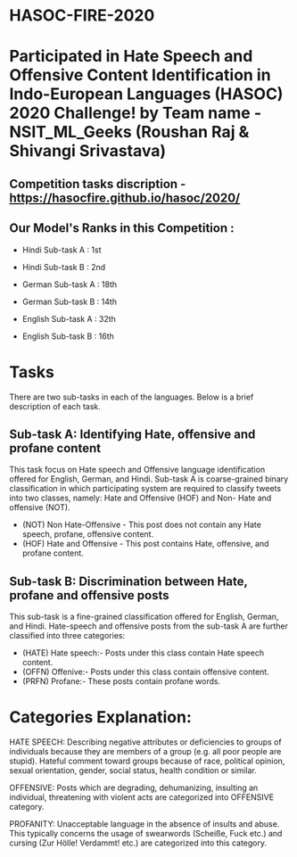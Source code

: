# HASOC-FIRE-2020
# Participated in Hate Speech and Offensive Content Identification in Indo-European Languages (HASOC) 2020 Challenge! by Team name - NSIT_ML_Geeks (Roushan Raj & Shivangi Srivastava)
## Competition tasks discription - https://hasocfire.github.io/hasoc/2020/

## Our Model's Ranks in this Competition :
- Hindi Sub-task A : 1st

- Hindi Sub-task B : 2nd

- German Sub-task A : 18th

- German Sub-task B : 14th

- English Sub-task A : 32th

- English Sub-task B : 16th

# Tasks
There are two sub-tasks in each of the languages. Below is a brief description of each task.

## Sub-task A: Identifying Hate, offensive and profane content
This task focus on Hate speech and Offensive language identification offered for English, German, and Hindi. Sub-task A is coarse-grained binary classification in which participating system are required to classify tweets into two classes, namely: Hate and Offensive (HOF) and Non- Hate and offensive (NOT).

- (NOT) Non Hate-Offensive - This post does not contain any Hate speech, profane, offensive content.
- (HOF) Hate and Offensive - This post contains Hate, offensive, and profane content.
## Sub-task B: Discrimination between Hate, profane and offensive posts
This sub-task is a fine-grained classification offered for English, German, and Hindi. Hate-speech and offensive posts from the sub-task A are further classified into three categories:

- (HATE) Hate speech:- Posts under this class contain Hate speech content.
- (OFFN) Offenive:- Posts under this class contain offensive content.
- (PRFN) Profane:- These posts contain profane words.

# Categories Explanation:
HATE SPEECH: Describing negative attributes or deficiencies to groups of individuals because they are members of a group (e.g. all poor people are stupid). Hateful comment toward groups because of race, political opinion, sexual orientation, gender, social status, health condition or similar.

OFFENSIVE: Posts which are degrading, dehumanizing, insulting an individual, threatening with violent acts are categorized into OFFENSIVE category.

PROFANITY: Unacceptable language in the absence of insults and abuse. This typically concerns the usage of swearwords (Scheiße, Fuck etc.) and cursing (Zur Hölle! Verdammt! etc.) are categorized into this category.

